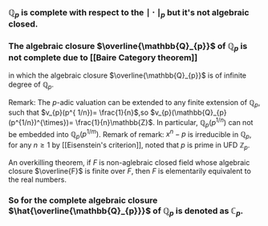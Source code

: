 ### $\mathbb{Q}_{p}$ is complete with respect to  the $\mid \cdot \mid_{p}$ but it's not algebraic closed.

### The algebraic closure $\overline{\mathbb{Q}_{p}}$ of $\mathbb{Q}_{p}$ is not complete due to [[Baire Category theorem]]
in which the algebraic closure $\overline{\mathbb{Q}_{p}}$ is of infinite degree of $\mathbb{Q}_{p}$.

Remark: The $p$-adic valuation can be extended to any finite extension of $\mathbb{Q}_{p}$, such that $v_{p}(p^{ 1/n})= \frac{1}{n}$,so $v_{p}(\mathbb{Q}_{p}(p^{1/n})^{\times})= \frac{1}{n}\mathbb{Z}$. In particular, $\mathbb{Q}_{p}(p^{1/n})$ can not be embedded into $\mathbb{Q}_{p}(p^{1/m})$. 
Remark of remark: $x^{n}-p$ is irreducible in $\mathbb{Q}_{p}$, for any $n\geq 1$ by [[Eisenstein's criterion]], noted that $p$ is prime in UFD $\mathbb{Z}_{p}$.

An overkilling theorem, if $F$ is non-aglebraic closed field whose algebraic closure $\overline{F}$ is finite over $F$, then $F$ is elementarily equivalent to the real numbers.



### So for the complete algebraic closure $\hat{\overline{\mathbb{Q}_{p}}}$ of $\mathbb{Q}_{p}$ is denoted as $\mathbb{C}_{p}$.